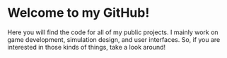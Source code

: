# Welcome to my GitHub!
Here you will find the code for all of my public projects. I mainly work on game development, simulation design, and user interfaces. So, if you are interested in those kinds of things, take a look around!